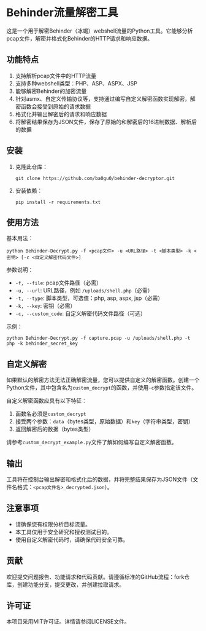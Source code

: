 # Behinder流量解密工具

这是一个用于解密Behinder（冰蝎）webshell流量的Python工具。它能够分析pcap文件，解密并格式化Behinder的HTTP请求和响应数据。

## 功能特点

1. 支持解析pcap文件中的HTTP流量
2. 支持多种webshell类型：PHP、ASP、ASPX、JSP
3. 能够解密Behinder的加密流量
4. 针对asmx、自定义传输协议等，支持通过编写自定义解密函数实现解密，解密函数会接受到原始的请求数据
5. 格式化并输出解密后的请求和响应数据
6. 将解密结果保存为JSON文件，保存了原始的和解密后的16进制数据、解析后的数据

## 安装

1. 克隆此仓库：
   ```
   git clone https://github.com/ba0gu0/behinder-decryptor.git
   ```

2. 安装依赖：
   ```
   pip install -r requirements.txt
   ```

## 使用方法

基本用法：

```
python Behinder-Decrypt.py -f <pcap文件> -u <URL路径> -t <脚本类型> -k <密钥> [-c <自定义解密代码文件>]
```

参数说明：
- `-f, --file`: pcap文件路径（必需）
- `-u, --url`: URL路径，例如 `/uploads/shell.php`（必需）
- `-t, --type`: 脚本类型，可选值：php, asp, aspx, jsp（必需）
- `-k, --key`: 密钥（必需）
- `-c, --custom_code`: 自定义解密代码文件路径（可选）

示例：
```
python Behinder-Decrypt.py -f capture.pcap -u /uploads/shell.php -t php -k behinder_secret_key
```

## 自定义解密

如果默认的解密方法无法正确解密流量，您可以提供自定义的解密函数。创建一个Python文件，其中包含名为`custom_decrypt`的函数，并使用`-c`参数指定该文件。

自定义解密函数应具有以下特征：
1. 函数名必须是`custom_decrypt`
2. 接受两个参数：`data`（bytes类型，原始数据）和`key`（字符串类型，密钥）
3. 返回解密后的数据（bytes类型）

请参考`custom_decrypt_example.py`文件了解如何编写自定义解密函数。

## 输出

工具将在控制台输出解密和格式化后的数据，并将完整结果保存为JSON文件（文件名格式：`<pcap文件名>_decrypted.json`）。

## 注意事项

- 请确保您有权限分析目标流量。
- 本工具仅用于安全研究和授权测试目的。
- 使用自定义解密代码时，请确保代码安全可靠。

## 贡献

欢迎提交问题报告、功能请求和代码贡献。请遵循标准的GitHub流程：fork仓库，创建功能分支，提交更改，并创建拉取请求。

## 许可证

本项目采用MIT许可证。详情请参阅LICENSE文件。